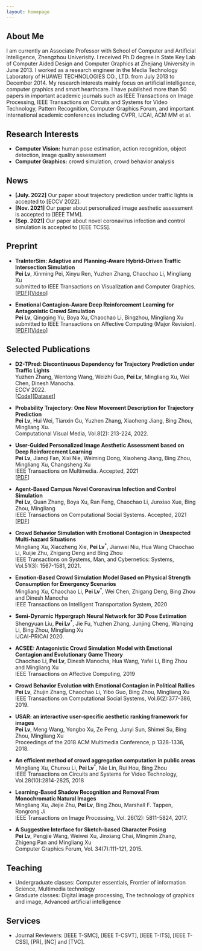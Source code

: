 ```yaml
---
layout: homepage
---
```


## About Me

I am currently an Associate Professor with School of Computer and Artificial Intelligence, Zhengzhou Univerisity. I received Ph.D degree in State Key Lab of Computer Aided Design and Computer Graphics at Zhejiang University in June 2013. I worked as a research engineer in the Media Technology Laboratory of HUAWEI TECHNOLOGIES CO., LTD. from July 2013 to December 2014. My research interests mainly focus on artificial intelligence, computer graphics and smart hearthcare. I have published more than 50 papers in important academic journals such as IEEE Transactions on Image Processing, IEEE Transactions on Circuits and Systems for Video Technology, Pattern Recognition, Computer Graphics Forum, and important international academic conferences including CVPR, IJCAI, ACM MM et al.


## Research Interests

- **Computer Vision:** human pose estimation, action recognition, object detection, image quality assessment
- **Computer Graphics:** crowd simulation, crowd behavior analysis

## News

- **[July. 2022]** Our paper about trajectory prediction under traffic lights is accepted to [ECCV 2022].
- **[Nov. 2021]** Our paper about personalized image aesthetic assessment is accepted to [IEEE TMM].
- **[Sep. 2021]** Our paper about novel coronavirus infection and control simulation is accepted to [IEEE TCSS].

## Preprint

- **TraInterSim: Adaptive and Planning-Aware Hybrid-Driven Traffic Intersection Simulation**
  <br>
  **Pei Lv**, Xinming Pei, Xinyu Ren, Yuzhen Zhang, Chaochao Li, Mingliang Xu
  <br>
  submitted to IEEE Transactions on Visualization and Computer Graphics. 
  <br>
[[PDF](https://arxiv.org/abs/2105.00854)][[Video](./assets/Traintersim-Demo.mp4)]
 
- **Emotional Contagion-Aware Deep Reinforcement Learning for Antagonistic Crowd Simulation**
  <br>
  **Pei Lv**, Qingqing Yu, Boya Xu, Chaochao Li, Bingzhou, Mingliang Xu
  <br>
  submitted to IEEE Transactions on Affective Computing (Major Revision). 
  <br>
[[PDF](https://arxiv.org/abs/2105.00854)][[Video](./assets/Demo-TAC-ACSED.mp4)]

## Selected Publications

- **D2-TPred: Discontinuous Dependency for Trajectory Prediction under Traffic Lights**
  <br>
  Yuzhen Zhang, Wentong Wang, Weizhi Guo, **Pei Lv**, Mingliang Xu, Wei Chen, Dinesh Manocha.
  <br>
  ECCV 2022.
  <br>
  [[Code](https://github.com/VTP-TL/D2-TPred)][[Dataset](https://github.com/VTP-TL/D2-TPred)]

- **Probability Trajectory: One New Movement Description for Trajectory Prediction**
  <br>
  **Pei Lv**, Hui Wei, Tianxin Gu, Yuzhen Zhang, Xiaoheng Jiang, Bing Zhou, Mingliang Xu. 
  <br>
  Computational Visual Media, Vol.8(2): 213-224, 2022.
  <br>


- **User-Guided Personalized Image Aesthetic Assessment based on Deep Reinforcement Learning**
  <br>
  **Pei Lv**, Jianqi Fan, Xixi Nie, Weiming Dong, Xiaoheng Jiang, Bing Zhou, Mingliang Xu, Changsheng Xu
  <br>
  IEEE Transactions on Multimedia. Accepted, 2021
  <br>
[[PDF](https://ieeexplore.ieee.org/document/9627535)]


- **Agent-Based Campus Novel Coronavirus Infection and Control Simulation**
  <br>
  **Pei Lv**, Quan Zhang, Boya Xu, Ran Feng, Chaochao Li, Junxiao Xue, Bing Zhou, Mingliang
  <br>
  IEEE Transactions on Computational Social Systems. Accepted, 2021
  <br>
[[PDF](https://arxiv.org/abs/2102.10971)] 
  

- **Crowd Behavior Simulation with Emotional Contagion in Unexpected Multi-hazard Situations**
  <br>
  Mingliang Xu, Xiaozheng Xie, **Pei Lv**<sup>*</sup>, Jianwei Niu, Hua Wang Chaochao Li, Ruijie Zhu, Zhigang Deng and Bing Zhou
  <br>
  IEEE Transactions on Systems, Man, and Cybernetics: Systems, Vol.51(3): 1567-1581, 2021.
  <br>
  

- **Emotion-Based Crowd Simulation Model Based on Physical Strength Consumption for Emergency Scenarios**
  <br>
  Mingliang Xu, Chaochao Li, **Pei Lv**<sup>*</sup>, Wei Chen, Zhigang Deng, Bing Zhou and Dinesh Manocha
  <br>
  IEEE Transactions on Intelligent Transportation System, 2020
  <br>


- **Semi-Dynamic Hypergraph Neural Network for 3D Pose Estimation**
  <br>
  Shengyuan Liu, **Pei Lv**<sup>*</sup>, Jie Fu, Yuzhen Zhang, Junjing Cheng, Wanqing Li, Bing Zhou, Mingliang Xu
  <br>
   IJCAI-PRICAI 2020.
  <br>


- **ACSEE: Antagonistic Crowd Simulation Model with Emotional Contagion and Evolutionary Game Theory**
  <br>
  Chaochao Li, **Pei Lv**, Dinesh Manocha, Hua Wang, Yafei Li, Bing Zhou and Mingliang Xu
  <br>
   IEEE Transactions on Affective Computing, 2019
  <br>


- **Crowd Behavior Evolution with Emotional Contagion in Political Rallies**
  <br>
  **Pei Lv**, Zhujin Zhang, Chaochao Li, Yibo Guo, Bing Zhou, Mingliang Xu
  <br>
   IEEE Transactions on Computational Social Systems, Vol.6(2):377-386, 2019.
  <br>


- **USAR: an interactive user-specific aesthetic ranking framework for images**
  <br>
  **Pei Lv**, Meng Wang, Yongbo Xu, Ze Peng, Junyi Sun, Shimei Su, Bing Zhou, Mingliang Xu
  <br>
   Proceedings of the 2018 ACM Multimedia Conference, p 1328-1336, 2018.
  <br>


- **An efficient method of crowd aggregation computation in public areas**
  <br>
  Mingliang Xu, Chunxu Li, **Pei Lv**<sup>*</sup>, Nie Lin, Rui Hou, Bing Zhou
  <br>
   IEEE Transactions on Circuits and Systems for Video Technology, Vol.28(10):2814-2825, 2018
  <br>


- **Learning-Based Shadow Recognition and Removal From Monochromatic Natural Images**
  <br>
  	Mingliang Xu, Jiejie Zhu, **Pei Lv**, Bing Zhou, Marshall F. Tappen, Rongrong Ji
  <br>
	IEEE Transactions on Image Processing, Vol. 26(12): 5811-5824, 2017.
  <br>
  

- **A Suggestive Interface for Sketch-based Character Posing**
  <br>
  	**Pei Lv**, Pengjie Wang, Weiwei Xu, Jinxiang Chai, Mingmin Zhang, Zhigeng Pan and Mingliang Xu
  <br>
	Computer Graphics Forum, Vol. 34(7):111-121, 2015.
  <br>
  
## Teaching
- Undergraduate classes: Computer essentials, Frontier of information Science, Multimedia technology
- Graduate classes: Digital image processing, The technology of graphics and image, Advanced artificial intelligence

## Services

- Journal Reviewers: [IEEE T-SMC], [IEEE T-CSVT], [IEEE T-ITS], [IEEE T-CSS], [PR], [NC] and [TVC].
